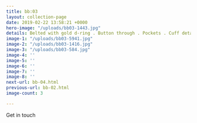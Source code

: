 ```yaml
---
title: bb:03
layout: collection-page
date: 2019-02-22 13:58:21 +0000
hero-image: "/uploads/bb03-1443.jpg"
details: Belted with gold d-ring . Button through . Pockets . Cuff detail
image-1: "/uploads/bb03-5941.jpg"
image-2: "/uploads/bb03-1416.jpg"
image-3: "/uploads/bb03-584.jpg"
image-4: ''
image-5: ''
image-6: ''
image-7: ''
image-8: ''
next-url: bb-04.html
previous-url: bb-02.html
image-count: 3

---
```

Get in touch